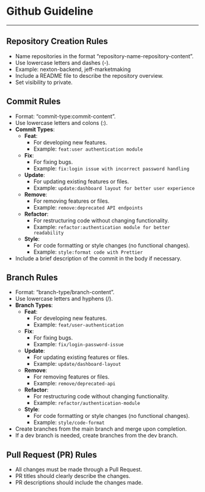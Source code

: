 # Github Guideline
---
## Repository Creation Rules

- Name repositories in the format “repository-name-repository-content”.
- Use lowercase letters and dashes (-).
- Example: nexton-backend, jeff-marketmaking
- Include a README file to describe the repository overview.
- Set visibility to private.

## Commit Rules

- Format: “commit-type:commit-content”.
- Use lowercase letters and colons (:).
- **Commit Types**:
    - **Feat**:
        - For developing new features.
        - Example: `feat:user authentication module`
    - **Fix**:
        - For fixing bugs.
        - Example: `fix:login issue with incorrect password handling`
    - **Update**:
        - For updating existing features or files.
        - Example: `update:dashboard layout for better user experience`
    - **Remove**:
        - For removing features or files.
        - Example: `remove:deprecated API endpoints`
    - **Refactor**:
        - For restructuring code without changing functionality.
        - Example: `refactor:authentication module for better readability`
    - **Style**:
        - For code formatting or style changes (no functional changes).
        - Example: `style:format code with Prettier`
- Include a brief description of the commit in the body if necessary.

## Branch Rules

- Format: “branch-type/branch-content”.
- Use lowercase letters and hyphens (/).
- **Branch Types**:
    - **Feat**:
        - For developing new features.
        - Example: `feat/user-authentication`
    - **Fix**:
        - For fixing bugs.
        - Example: `fix/login-password-issue`
    - **Update**:
        - For updating existing features or files.
        - Example: `update/dashboard-layout`
    - **Remove**:
        - For removing features or files.
        - Example: `remove/deprecated-api`
    - **Refactor**:
        - For restructuring code without changing functionality.
        - Example: `refactor/authentication-module`
    - **Style**:
        - For code formatting or style changes (no functional changes).
        - Example: `style/code-format`
- Create branches from the main branch and merge upon completion.
- If a dev branch is needed, create branches from the dev branch.

## Pull Request (PR) Rules

- All changes must be made through a Pull Request.
- PR titles should clearly describe the changes.
- PR descriptions should include the changes made.

